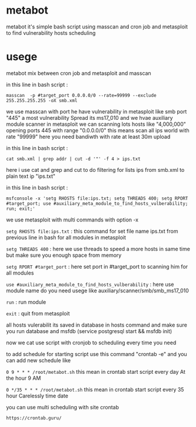 # metabot
metabot it's simple bash script using masscan and cron job and metasploit to find vulnerability hosts scheduling







# usege

metabot mix between cron job and metasploit and masscan



in this line in bash script :

`masscan  -p #target_port 0.0.0.0/0 --rate=99999 --exclude 255.255.255.255 -oX smb.xml`


we use masscan with port he have vulnerability in metasploit like smb port "445" a most vulnerability Spread its ms17_010 and we hvae auxiliary module scanner in metasploit we can scanning lots hosts like "4,000,000" opening ports 445 with range "0.0.0.0/0" this means scan all ips world with rate "99999" here you need bandiwth with rate at least 30m upload
 



in this line in bash script :




`cat smb.xml | grep addr | cut -d '"' -f 4 > ips.txt` 


here i use cat and grep and cut to do filtering for lists ips from smb.xml to plain text ip "ips.txt"



in this line in bash script :






`msfconsole -x 'setg RHOSTS file:ips.txt; setg THREADS 400; setg RPORT #target_port; use #auxiliary_meta_module_to_find_hosts_vulberability; run; exit;'`


we use metasploit with multi commands with option -x 


`setg RHOSTS file:ips.txt` : this command for set file name ips.txt from previous line in bash for all modules in metasploit

`setg THREADS 400` : here we use threads to speed a more hosts in same time but make sure you enough space from memory 

`setg RPORT #target_port` : here set port in #target_port to scanning him for all modules 

`use #auxiliary_meta_module_to_find_hosts_vulberability` : here use module name do you need usege like auxiliary/scanner/smb/smb_ms17_010

`run` : run module 

`exit` : quit from metasploit 







all hosts vulerabilit its saved in database in hosts command and make sure you run database and msfdb (service postgresql start && msfdb init)




now we cat use script with cronjob to scheduling every time you need 

to add schedule for starting script use this command "crontab -e" and you can add new schedule like 

`0 9 * * * /root/metabot.sh` this mean in crontab start script every day At the hour 9 AM 

`0 */35 * * * /root/metabot.sh` this mean in crontab start script every 35 hour Carelessly time date 

you can use multi scheduling with site crontab

`https://crontab.guru/`
